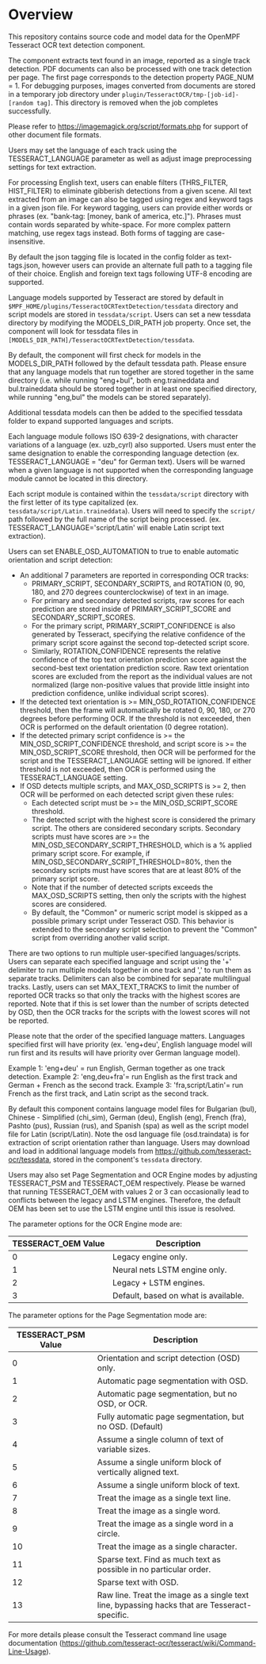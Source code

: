 # Overview

This repository contains source code and model data for the OpenMPF Tesseract
OCR text detection component.

The component extracts text found in an image, reported as a single track detection.
PDF documents can also be processed with one track detection per page. The first page
corresponds to the detection property PAGE_NUM = 1. For debugging purposes, images converted
from documents are stored in a temporary job directory under
`plugin/TesseractOCR/tmp-[job-id]-[random tag]`. This directory is removed when the job completes successfully.

Please refer to https://imagemagick.org/script/formats.php for support of other document file formats.

Users may set the language of each track using the TESSERACT_LANGUAGE parameter
as well as adjust image preprocessing settings for text extraction.

For processing English text, users can enable filters (THRS_FILTER, HIST_FILTER)
to eliminate gibberish detections from a given scene. All text extracted from
an image can also be tagged using regex and keyword tags in a given json file.
For keyword tagging, users can provide either words or phrases
(ex. "bank-tag: [money, bank of america, etc.]"). Phrases must contain
words separated by white-space. For more complex pattern matching, use regex tags
instead. Both forms of tagging are case-insensitive.


By default the json tagging file is located in the config folder as text-tags.json,
however users can provide an alternate full path to a tagging file of their choice.
English and foreign text tags following UTF-8 encoding are supported.


Language models supported by Tesseract are stored by default in
`$MPF_HOME/plugins/TesseractOCRTextDetection/tessdata` directory and script models
are stored in `tessdata/script`. Users can set a new tessdata directory by
modifying the MODELS_DIR_PATH job property. Once set, the component will look for tessdata files in
`[MODELS_DIR_PATH]/TesseractOCRTextDetection/tessdata`.

By default, the component will first check for models in the MODELS_DIR_PATH followed
by the default tessdata path. Please ensure that any language models that run together are stored together in the same
directory (i.e. while running "eng+bul", both eng.traineddata and bul.traineddata should be stored together in at least
one specified directory, while running "eng,bul" the models can be stored separately).

Additional tessdata models can then be added to the specified
tessdata folder to expand supported languages and scripts.

Each language module follows ISO 639-2 designations, with character variations
of a language (ex. uzb_cyrl) also supported. Users must enter the same designation
to enable the corresponding language detection (ex. TESSERACT_LANGUAGE = "deu"
for German text). Users will be warned when a given language is not supported when the
corresponding language module cannot be located in this directory.

Each script module is contained within the `tessdata/script` directory with the
first letter of its type capitalized (ex. `tessdata/script/Latin.traineddata`). Users will need to
specify the `script/` path followed by the full name of the script being processed.
(ex. TESSERACT_LANGUAGE='script/Latin' will enable Latin script text extraction).

Users can set ENABLE_OSD_AUTOMATION to true to enable automatic orientation and script detection:
* An additional 7 parameters are reported in corresponding OCR tracks:
    * PRIMARY_SCRIPT, SECONDARY_SCRIPTS, and ROTATION (0, 90, 180, and 270 degrees counterclockwise) of text in an image.
    * For primary and secondary detected scripts, raw scores for each prediction are stored
inside of PRIMARY_SCRIPT_SCORE and SECONDARY_SCRIPT_SCORES.
    * For the primary script, PRIMARY_SCRIPT_CONFIDENCE is also generated by Tesseract, specifying the relative confidence
of the primary script score against the second top-detected script score.
    * Similarly, ROTATION_CONFIDENCE represents the relative confidence of the top text orientation prediction score against the
second-best text orientation prediction score. Raw text orientation scores are excluded from the report as the individual values are not
normalized (large non-positive values that provide little insight into prediction confidence, unlike individual script scores).
* If the detected text orientation is >= MIN_OSD_ROTATION_CONFIDENCE threshold, then the frame will automatically be rotated 0, 90, 180, or 270 degrees before performing OCR. If the threshold is not exceeded, then OCR is performed on the default orientation (0 degree rotation).
* If the detected primary script confidence is >= the MIN_OSD_SCRIPT_CONFIDENCE threshold, and script score is >= the MIN_OSD_SCRIPT_SCORE threshold, then OCR will be performed for the script and the TESSERACT_LANGUAGE setting will be ignored. If either threshold is not exceeded, then OCR is performed using the TESSERACT_LANGUAGE setting.
* If OSD detects multiple scripts, and MAX_OSD_SCRIPTS is >= 2, then OCR will be performed on each detected script given these rules:
    * Each detected script must be >= the MIN_OSD_SCRIPT_SCORE threshold.
    * The detected script with the highest score is considered the primary script. The others are considered secondary scripts. Secondary scripts must have scores are >= the MIN_OSD_SECONDARY_SCRIPT_THRESHOLD, which is a % applied primary script score. For example, if MIN_OSD_SECONDARY_SCRIPT_THRESHOLD=80%, then the secondary scripts must have scores that are at least 80% of the primary script score.
    * Note that if the number of detected scripts exceeds the MAX_OSD_SCRIPTS setting, then only the scripts with the highest scores are considered.
    * By default, the "Common" or numeric script model is skipped as a possible primary script under Tesseract OSD. This behavior is extended to the secondary script selection to prevent the "Common" script from overriding another valid script.

There are two options to run multiple user-specified languages/scripts. Users can separate each
specified language and script using the '+' delimiter to run multiple models
together in one track and ',' to run them as separate tracks. Delimiters
can also be combined for separate multilingual tracks. Lastly, users can set MAX_TEXT_TRACKS to limit the number of
reported OCR tracks so that only the tracks with the highest scores are reported.
Note that if this is set lower than the number of scripts detected by OSD, then the OCR tracks for the scripts with the
lowest scores will not be reported.

Please note that the order of the specified language matters. Languages specified first
will have priority (ex. 'eng+deu', English language model will run first and its results will have
priority over German language model).

Example 1: 'eng+deu' = run English, German together as one track detection.
Example 2: 'eng,deu+fra'= run English as the first track and German + French
as the second track.
Example 3: 'fra,script/Latin'= run French as the first track, and Latin script as
the second track.

By default this component contains language model files for Bulgarian (bul),
Chinese - Simplified (chi_sim), German (deu), English (eng), French (fra), Pashto (pus),
Russian (rus), and Spanish (spa) as well as the script model file for Latin (script/Latin).
Note the osd language file (osd.traindata) is for extraction of script orientation rather than language.
Users may download and load in additional language models from https://github.com/tesseract-ocr/tessdata,
stored in the component's `tessdata` directory.

Users may also set Page Segmentation and OCR Engine modes by adjusting TESSERACT_PSM and
TESSERACT_OEM respectively. Please be warned that running TESSERACT_OEM with values 2 or 3 can occasionally
lead to conflicts between the legacy and LSTM engines. Therefore, the default OEM has been set to use the LSTM engine
until this issue is resolved.

The parameter options for the OCR Engine mode are:

TESSERACT_OEM Value| Description
------------- | -------------
0  |  Legacy engine only.
1  |  Neural nets LSTM engine only.
2  |  Legacy + LSTM engines.
3  |  Default, based on what is available.


The parameter options for the Page Segmentation mode are:

TESSERACT_PSM Value| Description
------------- | -------------
0  |  Orientation and script detection (OSD) only.
1  |  Automatic page segmentation with OSD.
2  |  Automatic page segmentation, but no OSD, or OCR.
3  |  Fully automatic page segmentation, but no OSD. (Default)
4  |  Assume a single column of text of variable sizes.
5  |  Assume a single uniform block of vertically aligned text.
6  |  Assume a single uniform block of text.
7  |  Treat the image as a single text line.
8  |  Treat the image as a single word.
9  |  Treat the image as a single word in a circle.
10 |  Treat the image as a single character.
11 |  Sparse text. Find as much text as possible in no particular order.
12 |  Sparse text with OSD.
13 |  Raw line. Treat the image as a single text line, bypassing hacks that are Tesseract-specific.

For more details please consult the Tesseract command line usage documentation
(https://github.com/tesseract-ocr/tesseract/wiki/Command-Line-Usage).
